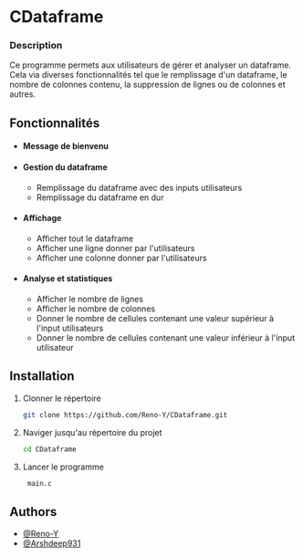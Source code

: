 
# CDataframe

### Description


Ce programme permets aux utilisateurs de gérer et analyser un dataframe. Cela via diverses fonctionnalités tel que le remplissage d'un dataframe, le nombre de colonnes contenu, la suppression de lignes ou de colonnes et autres.

## Fonctionnalités

* #### Message de bienvenu

* #### Gestion du dataframe
    * Remplissage du dataframe avec des inputs utilisateurs
    * Remplissage du dataframe en dur

* #### Affichage
    * Afficher tout le dataframe
    * Afficher une ligne donner par l'utilisateurs
    * Afficher une colonne donner par l'utilisateurs

* #### Analyse et statistiques
    * Afficher le nombre de lignes
    * Afficher le nombre de colonnes
    * Donner le nombre de cellules contenant une valeur supérieur à l'input utilisateurs
    * Donner le nombre de cellules contenant une valeur inférieur à l'input utilisateur


    
## Installation

1. Clonner le répertoire

    ```bash
    git clone https://github.com/Reno-Y/CDataframe.git
    ```
2. Naviger jusqu'au répertoire du projet

    ```bash
    cd CDataframe
    ```
3. Lancer le programme
    ```bash
     main.c
    ```

## Authors

- [@Reno-Y](https://github.com/Reno-Y)
- [@Arshdeep931](https://github.com/Arshdeep931)


